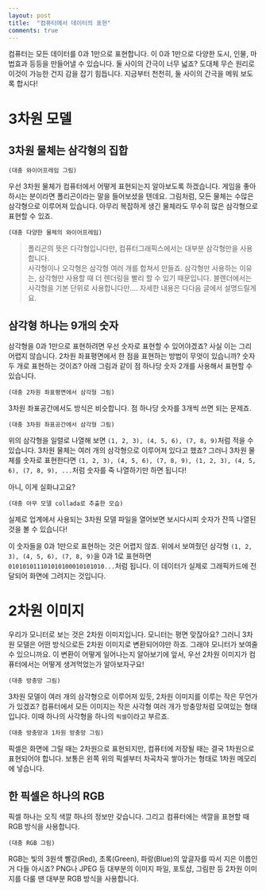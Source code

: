 ```yaml
---
layout: post
title:  "컴퓨터에서 데이터의 표현"
comments: true
---
```



컴퓨터는 모든 데이터를 0과 1만으로 표현합니다.
이 0과 1만으로 다양한 도시, 인물, 마법효과 등등을 만들어낼 수 있습니다.
둘 사이의 간극이 너무 넓죠?
도대체 무슨 원리로 이것이 가능한 건지 감을 잡기 힘듭니다.
지금부터 천천히, 둘 사이의 간극을 메워 보도록 합시다!

# 3차원 모델

## 3차원 물체는 삼각형의 집합

`(대충 와이어프레임 그림)`

우선 3차원 물체가 컴퓨터에서 어떻게 표현되는지 알아보도록 하겠습니다.
게임을 좋아하시는 분이라면 폴리곤이라는 말을 들어보셨을 텐데요.
그림처럼, 모든 물체는 수많은 삼각형으로 이루어져 있습니다.
아무리 복잡하게 생긴 물체라도 무수히 많은 삼각형으로 표현할 수 있죠.

`(대충 다양한 물체의 와이어프레임)`

>폴리곤의 뜻은 다각형입니다만, 컴퓨터그래픽스에서는 대부분 삼각형만을 사용합니다.  
사각형이나 오각형은 삼각형 여러 개를 합쳐서 만들죠.
삼각형만 사용하는 이유는, 삼각형만 사용할 때 더 렌더링을 빨리 할 수 있기 때문입니다.
블렌더에서는 사각형을 기본 단위로 사용합니다만….
자세한 내용은 다다음 글에서 설명드릴게요.

## 삼각형 하나는 9개의 숫자

삼각형을 0과 1만으로 표현하려면 우선 숫자로 표현할 수 있어야겠죠?
사실 이는 그리 어렵지 않습니다.
2차원 좌표평면에서 한 점을 표현하는 방법이 무엇이 있습니까?
숫자 두 개로 표현하는 것이죠?
아래 그림과 같이 점 하나당 숫자 2개를 사용해서 표현할 수 있습니다.

`(대충 2차원 좌표평면에서 삼각형 그림)`

3차원 좌표공간에서도 방식은 비슷합니다.
점 하나당 숫자를 3개씩 쓰면 되는 문제죠.

`(대충 3차원 좌표공간에서 삼각형 그림)`

위의 삼각형을 일렬로 나열해 보면 `(1, 2, 3), (4, 5, 6), (7, 8, 9)`처럼 적을 수 있습니다.
3차원 물체는 여러 개의 삼각형으로 이루어져 있다고 했죠?
그러니 3차원 물체를 숫자로 표현한다면 `(1, 2, 3), (4, 5, 6), (7, 8, 9), (1, 2, 3), (4, 5, 6), (7, 8, 9), ...`처럼 숫자를 죽 나열하기만 하면 됩니다!

아니, 이게 실화냐고요?

`(대충 아무 모델 collada로 추출한 모습)`

실제로 업계에서 사용되는 3차원 모델 파일을 열어보면 보시다시피 숫자가 잔뜩 나열된 것을 볼 수 있습니다!

이 숫자들을 0과 1만으로 표현하는 것은 어렵지 않죠.
위에서 보여줬던 삼각형 `(1, 2, 3), (4, 5, 6), (7, 8, 9)`을 0과 1로 표현하면 `010101011101010100010101010...`처럼 됩니다.
이 데이터가 실제로 그래픽카드에 전달되어 화면에 그려지는 것입니다.


# 2차원 이미지

우리가 모니터로 보는 것은 2차원 이미지입니다.
모니터는 평면 맞잖아요?
그러니 3차원 모델은 어떤 방식으로든 2차원 이미지로 변환되어야만 하죠.
그래야 모니터가 보여줄 수 있으니까요.
이 변환이 어떻게 일어나는지 알아보기에 앞서, 우선 2차원 이미지가 컴퓨터에서는 어떻게 생겨먹었는가 알아보자구요!

`(대충 방충망 그림)`

3차원 모델이 여러 개의 삼각형으로 이루어져 있듯, 2차원 이미지를 이루는 작은 무언가가 있겠죠?
컴퓨터에서 모든 이미지는 작은 사각형 여러 개가 방충망처럼 모여있는 형태입니다.
이때 하나의 사각형을 하나의 `픽셀`이라고 부르죠.

`(대충 방충망과 1차원 방충망 그림)`

픽셀은 화면에 그릴 때는 2차원으로 표현되지만, 컴퓨터에 저장될 때는 결국 1차원으로 표현되어야 합니다.
보통은 왼쪽 위의 픽셀부터 차곡차곡 쌓아가는 형태로 1차원 메모리에 넣습니다.

## 한 픽셀은 하나의 RGB

픽셀 하나는 오직 색깔 하나의 정보만 갖습니다.
그리고 컴퓨터에는 색깔을 표현할 때 RGB 방식을 사용합니다.

`(대충 RGB 그림)`

RGB는 빛의 3원색 빨강(Red), 초록(Green), 파랑(Blue)의 앞글자를 따서 지은 이름인 거 다들 아시죠?
PNG나 JPEG 등 대부분의 이미지 파일, 포토샵, 그림판 등 2차원 이미지를 다룰 땐 대부분 RGB 방식을 사용합니다.
